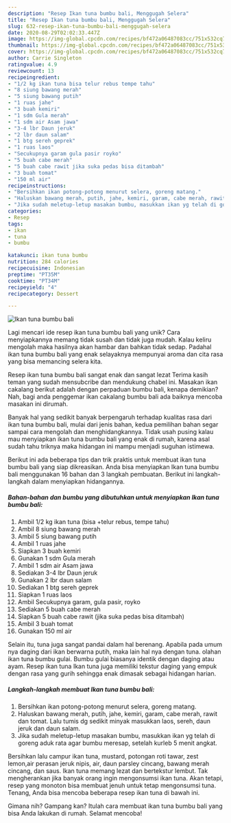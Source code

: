 ```yaml
---
description: "Resep Ikan tuna bumbu bali, Menggugah Selera"
title: "Resep Ikan tuna bumbu bali, Menggugah Selera"
slug: 632-resep-ikan-tuna-bumbu-bali-menggugah-selera
date: 2020-08-29T02:02:33.447Z
image: https://img-global.cpcdn.com/recipes/bf472a06487083cc/751x532cq70/ikan-tuna-bumbu-bali-foto-resep-utama.jpg
thumbnail: https://img-global.cpcdn.com/recipes/bf472a06487083cc/751x532cq70/ikan-tuna-bumbu-bali-foto-resep-utama.jpg
cover: https://img-global.cpcdn.com/recipes/bf472a06487083cc/751x532cq70/ikan-tuna-bumbu-bali-foto-resep-utama.jpg
author: Carrie Singleton
ratingvalue: 4.9
reviewcount: 13
recipeingredient:
- "1/2 kg ikan tuna bisa telur rebus tempe tahu"
- "8 siung bawang merah"
- "5 siung bawang putih"
- "1 ruas jahe"
- "3 buah kemiri"
- "1 sdm Gula merah"
- "1 sdm air Asam jawa"
- "3-4 lbr Daun jeruk"
- "2 lbr daun salam"
- "1 btg sereh geprek"
- "1 ruas laos"
- "Secukupnya garam gula pasir royko"
- "5 buah cabe merah"
- "5 buah cabe rawit jika suka pedas bisa ditambah"
- "3 buah tomat"
- "150 ml air"
recipeinstructions:
- "Bersihkan ikan potong-potong menurut selera, goreng matang."
- "Haluskan bawang merah, putih, jahe, kemiri, garam, cabe merah, rawit dan tomat. Lalu tumis dg sedikit minyak masukkan laos, sereh, daun jeruk dan daun salam."
- "Jika sudah meletup-letup masakan bumbu, masukkan ikan yg telah di goreng aduk rata agar bumbu meresap, setelah kurleb 5 menit angkat."
categories:
- Resep
tags:
- ikan
- tuna
- bumbu

katakunci: ikan tuna bumbu 
nutrition: 284 calories
recipecuisine: Indonesian
preptime: "PT35M"
cooktime: "PT34M"
recipeyield: "4"
recipecategory: Dessert

---
```



![Ikan tuna bumbu bali](https://img-global.cpcdn.com/recipes/bf472a06487083cc/751x532cq70/ikan-tuna-bumbu-bali-foto-resep-utama.jpg)

Lagi mencari ide resep ikan tuna bumbu bali yang unik? Cara menyiapkannya memang tidak susah dan tidak juga mudah. Kalau keliru mengolah maka hasilnya akan hambar dan bahkan tidak sedap. Padahal ikan tuna bumbu bali yang enak selayaknya mempunyai aroma dan cita rasa yang bisa memancing selera kita.

Resep ikan tuna bumbu bali sangat enak dan sangat lezat Terima kasih teman yang sudah mensubcribe dan mendukung chabel ini. Masakan ikan cakalang berikut adalah dengan perpaduan bumbu bali, kenapa demikian? Nah, bagi anda penggemar ikan cakalang bumbu bali ada baiknya mencoba masakan ini dirumah.

Banyak hal yang sedikit banyak berpengaruh terhadap kualitas rasa dari ikan tuna bumbu bali, mulai dari jenis bahan, kedua pemilihan bahan segar sampai cara mengolah dan menghidangkannya. Tidak usah pusing kalau mau menyiapkan ikan tuna bumbu bali yang enak di rumah, karena asal sudah tahu triknya maka hidangan ini mampu menjadi suguhan istimewa.


Berikut ini ada beberapa tips dan trik praktis untuk membuat ikan tuna bumbu bali yang siap dikreasikan. Anda bisa menyiapkan Ikan tuna bumbu bali menggunakan 16 bahan dan 3 langkah pembuatan. Berikut ini langkah-langkah dalam menyiapkan hidangannya.

<!--inarticleads1-->

##### Bahan-bahan dan bumbu yang dibutuhkan untuk menyiapkan Ikan tuna bumbu bali:

1. Ambil 1/2 kg ikan tuna (bisa +telur rebus, tempe tahu)
1. Ambil 8 siung bawang merah
1. Ambil 5 siung bawang putih
1. Ambil 1 ruas jahe
1. Siapkan 3 buah kemiri
1. Gunakan 1 sdm Gula merah
1. Ambil 1 sdm air Asam jawa
1. Sediakan 3-4 lbr Daun jeruk
1. Gunakan 2 lbr daun salam
1. Sediakan 1 btg sereh geprek
1. Siapkan 1 ruas laos
1. Ambil Secukupnya garam, gula pasir, royko
1. Sediakan 5 buah cabe merah
1. Siapkan 5 buah cabe rawit (jika suka pedas bisa ditambah)
1. Ambil 3 buah tomat
1. Gunakan 150 ml air


Selain itu, tuna juga sangat pandai dalam hal berenang. Apabila pada umum nya daging dari ikan berwarna putih, maka lain hal nya dengan tuna. olahan ikan tuna bumbu gulai. Bumbu gulai biasanya identik dengan daging atau ayam. Resep ikan tuna Ikan tuna juga memiliki tekstur daging yang empuk dengan rasa yang gurih sehingga enak dimasak sebagai hidangan harian. 

<!--inarticleads2-->

##### Langkah-langkah membuat Ikan tuna bumbu bali:

1. Bersihkan ikan potong-potong menurut selera, goreng matang.
1. Haluskan bawang merah, putih, jahe, kemiri, garam, cabe merah, rawit dan tomat. Lalu tumis dg sedikit minyak masukkan laos, sereh, daun jeruk dan daun salam.
1. Jika sudah meletup-letup masakan bumbu, masukkan ikan yg telah di goreng aduk rata agar bumbu meresap, setelah kurleb 5 menit angkat.


Bersihkan lalu campur ikan tuna, mustard, potongan roti tawar, zest lemon,air perasan jeruk nipis, air, daun parsley cincang, bawang merah cincang, dan saus. Ikan tuna memang lezat dan bertekstur lembut. Tak mengherankan jika banyak orang ingin mengonsumsi ikan tuna. Akan tetapi, resep yang monoton bisa membuat jenuh untuk tetap mengonsumsi tuna. Tenang, Anda bisa mencoba beberapa resep ikan tuna di bawah ini. 

Gimana nih? Gampang kan? Itulah cara membuat ikan tuna bumbu bali yang bisa Anda lakukan di rumah. Selamat mencoba!
